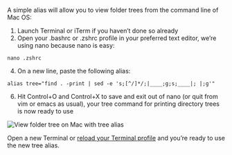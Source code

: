 A simple alias will allow you to view folder trees from the command line of Mac OS:

1.  Launch Terminal or iTerm if you haven’t done so already
2.  Open your .bashrc or .zshrc profile in your preferred text editor, we’re using nano because nano is easy:

`nano .zshrc`

4.  On a new line, paste the following alias:

`alias tree="find . -print | sed -e 's;[^/]*/;|____;g;s;____|; |;g'"`

6.  Hit Control+O and Control+X to save and exit out of nano (or quit from vim or emacs as usual), your tree command for printing directory trees is now ready to use

![View folder tree on Mac with tree alias ](https://cdn.osxdaily.com/wp-content/uploads/2016/09/view-folder-tree-mac-command-line-3-610x419.jpg)

Open a new Terminal or [reload your Terminal profile](https://osxdaily.com/2016/06/07/reload-bash_profile-zsh-profiles-command-line/) and you’re ready to use the new tree alias.